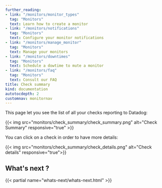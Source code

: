 ```yaml
---
further_reading:
- link: "/monitors/monitor_types"
  tag: "Monitors"
  text: Learn how to create a monitor
- link: "/monitors/notifications"
  tag: "Monitors"
  text: Configure your monitor notifications
- link: "/monitors/manage_monitor"
  tag: "Monitors"
  text: Manage your monitors
- link: "/monitors/downtimes"
  tag: "Monitors"
  text: Schedule a dowtime to mute a monitor
- link: "/monitors/faq"
  tag: "Monitors"
  text: Consult our FAQ
title: Check summary
kind: documentation
autotocdepth: 2
customnav: monitornav
---
```


This page let you see the list of all your checks reporting to Datadog:

 {{< img src="monitors/check_summary/check_summary.png" alt="Check Summary" responsive="true" >}}


You can click on a check in order to have more details:

{{< img src="monitors/check_summary/check_details.png" alt="Check details" responsive="true">}}

## What's next ? 
{{< partial name="whats-next/whats-next.html" >}}
